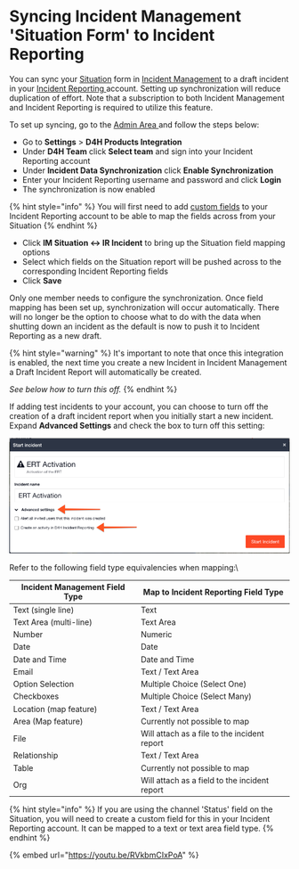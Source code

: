 # Syncing Incident Management 'Situation Form' to Incident Reporting

You can sync your [Situation](../../../situation/) form in [Incident Management](../../../getting-started.md) to a draft incident in your [Incident Reporting ](../../../../incident-reporting/getting-started.md)account. Setting up synchronization will reduce duplication of effort. Note that a subscription to both Incident Management and Incident Reporting is required to utilize this feature.&#x20;

To set up syncing, go to the [Admin Area ](../../)and follow the steps below:

* Go to **Settings** > **D4H Products Integration**
* Under **D4H Team** click **Select team** and sign into your Incident Reporting account
* Under **Incident Data Synchronization** click **Enable Synchronization**
* Enter your Incident Reporting username and password and click **Login**
* The synchronization is now enabled

{% hint style="info" %}
You will first need to add [custom fields](../../../../shared-services/custom-fields/) to your Incident Reporting account to be able to map the fields across from your Situation
{% endhint %}

* Click **IM Situation <-> IR Incident** to bring up the Situation field mapping options
* Select which fields on the Situation report will be pushed across to the corresponding Incident Reporting fields
* Click **Save**

Only one member needs to configure the synchronization. Once field mapping has been set up, synchronization will occur automatically. There will no longer be the option to choose what to do with the data when shutting down an incident as the default is now to push it to Incident Reporting as a new draft.

{% hint style="warning" %}
It's important to note that once this integration is enabled, the next time you create a new Incident in Incident Management a Draft Incident Report will automatically be created. &#x20;

_See below how to turn this off._
{% endhint %}

If adding test incidents to your account, you can choose to turn off the creation of a draft incident report when you initially start a new incident. Expand **Advanced Settings** and check the box to turn off this setting:

![](<../../../../.gitbook/assets/syncing incident report.png>)

Refer to the following field type equivalencies when mapping:\


|  **Incident Management Field Type** |  **Map to Incident Reporting Field Type**      |
| ----------------------------------- | ---------------------------------------------- |
|  Text (single line)                 |  Text                                          |
|  Text Area (multi-line)             |  Text Area                                     |
|  Number                             |  Numeric                                       |
|  Date                               |  Date                                          |
|  Date and Time                      |  Date and Time                                 |
|  Email                              |  Text / Text Area                              |
|  Option Selection                   |  Multiple Choice (Select One)                  |
|  Checkboxes                         |  Multiple Choice (Select Many)                 |
|  Location (map feature)             |  Text / Text Area                              |
|  Area (Map feature)                 |  Currently not possible to map                 |
|  File                               |  Will attach as a file to the incident report  |
|  Relationship                       |  Text / Text Area                              |
|  Table                              |  Currently not possible to map                 |
|  Org                                |  Will attach as a field to the incident report |

{% hint style="info" %}
If you are using the channel 'Status' field on the Situation, you will need to create a custom field for this in your Incident Reporting account. It can be mapped to a text or text area field type.&#x20;
{% endhint %}

{% embed url="https://youtu.be/RVkbmCIxPoA" %}

